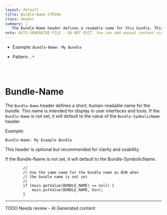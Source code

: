 ```yaml
---
layout: default
title: Bundle-Name STRING
class: Header
summary: |
   The Bundle-Name header defines a readable name for this bundle. This should be a short, hu- man-readable name that can contain spaces.
note: AUTO-GENERATED FILE - DO NOT EDIT. You can add manual content via same filename in ext folder. 
---
```


- Example: `Bundle-Name: My Bundle`

- Pattern: `.*`

<!-- Manual content from: ext/bundle_name.md --><br /><br />

# Bundle-Name

The `Bundle-Name` header defines a short, human-readable name for the bundle. This name is intended for display in user interfaces and tools. If the `Bundle-Name` is not set, it will default to the value of the `Bundle-SymbolicName` header.

Example:

```
Bundle-Name: My Example Bundle
```

This header is optional but recommended for clarity and usability.

If the Bundle-Name is not set, it will default to the Bundle-SymbolicName.
	
			//
			// Use the same name for the bundle name as BSN when
			// the bundle name is not set
			//
			if (main.getValue(BUNDLE_NAME) == null) {
				main.putValue(BUNDLE_NAME, bsn);
			}



<hr />
TODO Needs review - AI Generated content
